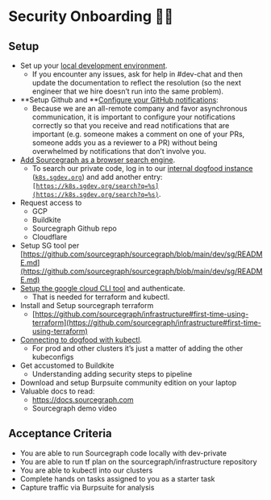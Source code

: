 # Security Onboarding **🧑‍💻**

## Setup

- Set up your [local development environment](https://github.com/sourcegraph/sourcegraph/blob/main/doc/dev/getting-started/index.md).
  - If you encounter any issues, ask for help in #dev-chat and then update the documentation to reflect the resolution (so the next engineer that we hire doesn’t run into the same problem).
- **Setup Github and **[Configure your GitHub notifications](https://about.sourcegraph.com/handbook/engineering/github-notifications):
  - Because we are an all-remote company and favor asynchronous communication, it is important to configure your notifications correctly so that you receive and read notifications that are important (e.g. someone makes a comment on one of your PRs, someone adds you as a reviewer to a PR) without being overwhelmed by notifications that don’t involve you.
- [Add Sourcegraph as a browser search engine](https://docs.sourcegraph.com/integration/browser_search_engine).
  - To search our private code, log in to our [internal dogfood instance](https://about.sourcegraph.com/handbook/engineering/deployments/instances#k8s-sgdev-org) (<code>[k8s.sgdev.org](https://k8s.sgdev.org/)</code>) and add another entry: <code>[https://k8s.sgdev.org/search?q=%s](https://k8s.sgdev.org/search?q=%s)</code>.
- Request access to
  - GCP
  - Buildkite
  - Sourcegraph Github repo
  - Cloudflare
- Setup SG tool per [https://github.com/sourcegraph/sourcegraph/blob/main/dev/sg/README.md](https://github.com/sourcegraph/sourcegraph/blob/main/dev/sg/README.md)
- [Setup the google cloud CLI tool](https://cloud.google.com/functions/docs/quickstart) and authenticate.
  - That is needed for terraform and kubectl.
- Install and Setup sourcegraph terraform
  - [https://github.com/sourcegraph/infrastructure#first-time-using-terraform](https://github.com/sourcegraph/infrastructure#first-time-using-terraform)
- [Connecting to dogfood with kubectl](https://about.sourcegraph.com/handbook/engineering/deployments/debugging/tutorial#gain-access-to-the-cluster).
  - For prod and other clusters it’s just a matter of adding the other kubeconfigs
- Get accustomed to Buildkite
  - Understanding adding security steps to pipeline
- Download and setup Burpsuite community edition on your laptop
- Valuable docs to read:
  - https://docs.sourcegraph.com
  - Sourcegraph demo video

## Acceptance Criteria

- You are able to run Sourcegraph code locally with dev-private
- You are able to run tf plan on the sourcegraph/infrastructure repository
- You are able to kubectl into our clusters
- Complete hands on tasks assigned to you as a starter task
- Capture traffic via Burpsuite for analysis
